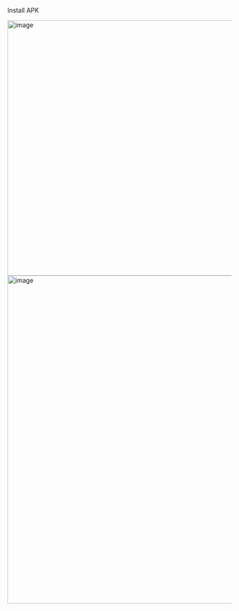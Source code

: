 Install APK

<img width="573" alt="image" src="https://github.com/SantoshKumarP1412/Android-Security/assets/140537888/bbede4a5-6fd7-4c3c-ba2e-aa6518bdc336">



<img width="736" alt="image" src="https://github.com/SantoshKumarP1412/Android-Security/assets/140537888/177ecc17-4760-4f5d-bec8-27360cefa995">
